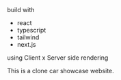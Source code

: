 build with 
- react
- typescript
- tailwind
- next.js

using Client x Server side rendering

This is a clone car showcase website.
